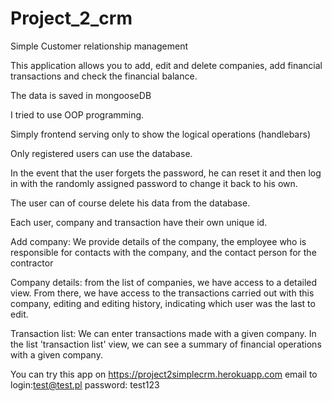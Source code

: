 # Project_2_crm

Simple Customer relationship management

This application allows you to add, edit and delete companies, add financial transactions and check the financial balance.	

The data is saved in mongooseDB

I tried to use OOP programming.

Simply frontend serving only to show the logical operations (handlebars)

Only registered users can use the database.

In the event that the user forgets the password, he can reset it and then log in with the randomly assigned password to change it back to his own.
 
The user can of course delete his data from the database.

Each user, company and transaction have their own unique id.

Add company: We provide details of the company, the employee who is responsible for contacts with the company, and the contact person for the contractor

Company details: from the list of companies, we have access to a detailed view.
From there, we have access to the transactions carried out with this company, editing and editing history, indicating which user was the last to edit.

Transaction list: We can enter transactions made with a given company. In the list 'transaction list' view, we can see a summary of financial operations with a given company.

You can try this app on https://project2simplecrm.herokuapp.com  email to login:test@test.pl   password: test123


